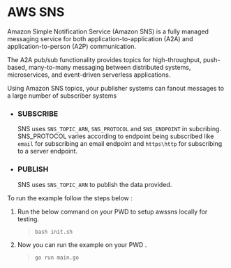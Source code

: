 # AWS SNS
Amazon Simple Notification Service (Amazon SNS) is a fully managed messaging service for both application-to-application (A2A) and application-to-person (A2P) communication.

The A2A pub/sub functionality provides topics for high-throughput, push-based, many-to-many messaging between distributed systems, microservices, and event-driven serverless applications. 

Using Amazon SNS topics, your publisher systems can fanout messages to a large number of subscriber systems

* ### SUBSCRIBE
  SNS uses `SNS_TOPIC_ARN`, `SNS_PROTOCOL` and `SNS_ENDPOINT` in subcribing.
  SNS_PROTOCOL varies according to endpoint being subscribed like `email` for subscribing an email endpoint and `https\http` for subscribing to a server endpoint.

* ### PUBLISH
  SNS uses `SNS_TOPIC_ARN` to publish the data provided.


To run the example follow the steps below :

1) Run the below command on your PWD to setup awssns locally for testing.

   > `bash init.sh`

2) Now you can run the example on your PWD .

   > `go run main.go`
  